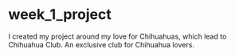 # week_1_project
I created my project around my love for Chihuahuas, which lead to Chihuahua Club. An exclusive club for Chihuahua lovers. 
